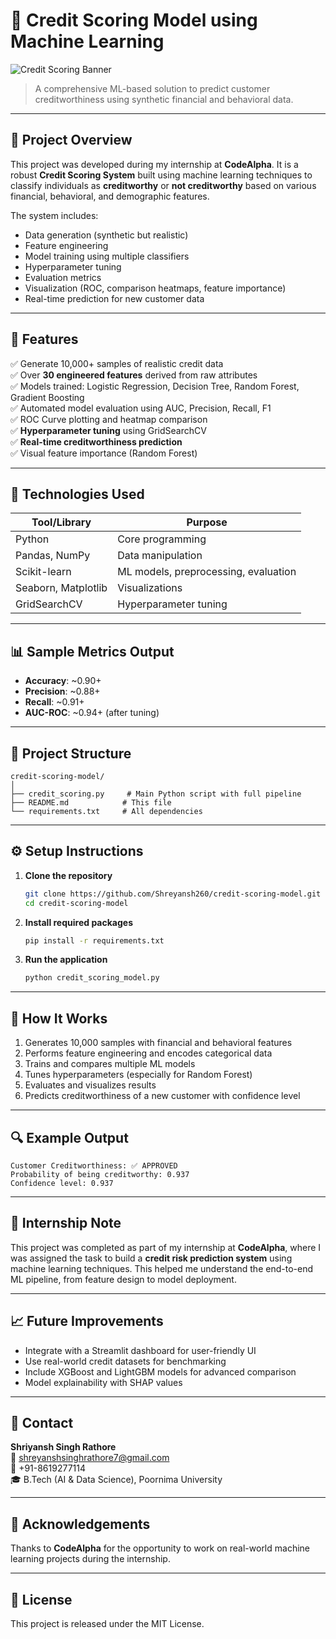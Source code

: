 # 🏦 Credit Scoring Model using Machine Learning

![Credit Scoring Banner](https://img.shields.io/badge/Internship-CodeAlpha-blueviolet?style=flat-square)

> A comprehensive ML-based solution to predict customer creditworthiness using synthetic financial and behavioral data.

---

## 📌 Project Overview

This project was developed during my internship at **CodeAlpha**. It is a robust **Credit Scoring System** built using machine learning techniques to classify individuals as **creditworthy** or **not creditworthy** based on various financial, behavioral, and demographic features.

The system includes:
- Data generation (synthetic but realistic)
- Feature engineering
- Model training using multiple classifiers
- Hyperparameter tuning
- Evaluation metrics
- Visualization (ROC, comparison heatmaps, feature importance)
- Real-time prediction for new customer data

---

## 🚀 Features

✅ Generate 10,000+ samples of realistic credit data  
✅ Over **30 engineered features** derived from raw attributes  
✅ Models trained: Logistic Regression, Decision Tree, Random Forest, Gradient Boosting  
✅ Automated model evaluation using AUC, Precision, Recall, F1  
✅ ROC Curve plotting and heatmap comparison  
✅ **Hyperparameter tuning** using GridSearchCV  
✅ **Real-time creditworthiness prediction**  
✅ Visual feature importance (Random Forest)  

---

## 🧠 Technologies Used

| Tool/Library | Purpose |
|--------------|---------|
| Python | Core programming |
| Pandas, NumPy | Data manipulation |
| Scikit-learn | ML models, preprocessing, evaluation |
| Seaborn, Matplotlib | Visualizations |
| GridSearchCV | Hyperparameter tuning |

---

## 📊 Sample Metrics Output

- **Accuracy**: ~0.90+
- **Precision**: ~0.88+
- **Recall**: ~0.91+
- **AUC-ROC**: ~0.94+ (after tuning)

---

## 📂 Project Structure

```
credit-scoring-model/
│
├── credit_scoring.py     # Main Python script with full pipeline
├── README.md            # This file
└── requirements.txt     # All dependencies
```

---

## ⚙️ Setup Instructions

1. **Clone the repository**
   ```bash
   git clone https://github.com/Shreyansh260/credit-scoring-model.git
   cd credit-scoring-model
   ```

2. **Install required packages**
   ```bash
   pip install -r requirements.txt
   ```

3. **Run the application**
   ```bash
   python credit_scoring_model.py
   ```

---

## 🧪 How It Works

1. Generates 10,000 samples with financial and behavioral features
2. Performs feature engineering and encodes categorical data
3. Trains and compares multiple ML models
4. Tunes hyperparameters (especially for Random Forest)
5. Evaluates and visualizes results
6. Predicts creditworthiness of a new customer with confidence level

---

## 🔍 Example Output

```
Customer Creditworthiness: ✅ APPROVED
Probability of being creditworthy: 0.937
Confidence level: 0.937
```

---

## 📌 Internship Note

This project was completed as part of my internship at **CodeAlpha**, where I was assigned the task to build a **credit risk prediction system** using machine learning techniques. This helped me understand the end-to-end ML pipeline, from feature design to model deployment.

---

## 📈 Future Improvements

- Integrate with a Streamlit dashboard for user-friendly UI
- Use real-world credit datasets for benchmarking
- Include XGBoost and LightGBM models for advanced comparison
- Model explainability with SHAP values

---

## 📧 Contact

**Shriyansh Singh Rathore**  
📧 shreyanshsinghrathore7@gmail.com  
📱 +91-8619277114  
🎓 B.Tech (AI & Data Science), Poornima University  

---

## 🌟 Acknowledgements

Thanks to **CodeAlpha** for the opportunity to work on real-world machine learning projects during the internship.

---

## 📜 License

This project is released under the MIT License.
